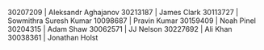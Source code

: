30207209 | Aleksandr Aghajanov
30213187 | James Clark
30113727 | Sowmithra Suresh Kumar
10098687 | Pravin Kumar
30159409 | Noah Pinel
30204315 | Adam Shaw
30062571 | JJ Nelson
30227692 | Ali Khan
30038361 | Jonathan Holst
